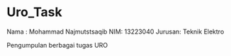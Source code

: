 # Uro_Task

Nama : Mohammad Najmutstsaqib
NIM: 13223040
Jurusan: Teknik Elektro

Pengumpulan berbagai tugas URO
